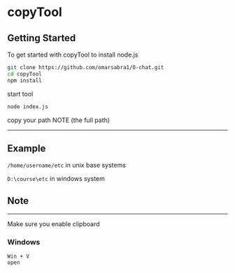 # copyTool

## Getting Started

To get started with copyTool to  install node.js 
```bash
git clone https://github.com/omarsabra1/O-chat.git
cd copyTool
npm install
```
start tool 
```bash
node index.js
```

copy your path NOTE (the full path) 

------------------
## Example

`/home/username/etc` in unix base systems 

`D:\course\etc` in windows system 

## Note 
-------------

Make sure you enable clipboard 

### Windows 
    Win + V 
    open 
